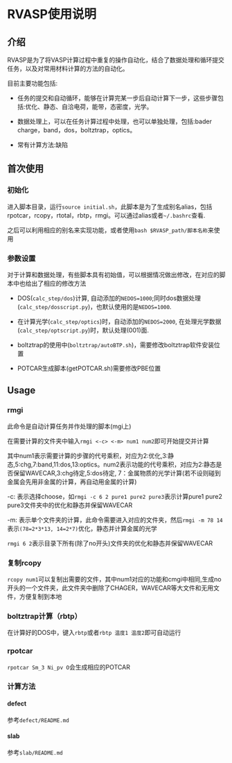 # RVASP使用说明
## 介绍
RVASP是为了将VASP计算过程中重复的操作自动化，结合了数据处理和循环提交任务，以及对常用材料计算的方法的自动化。

目前主要功能包括:

* 任务的提交和自动循环，能够在计算完某一步后自动计算下一步，这些步骤包括:优化、静态、自洽电荷，能带，态密度，光学。

* 数据处理上，可以在任务计算过程中处理，也可以单独处理，包括:bader charge，band，dos，boltztrap，optics。

* 常有计算方法:缺陷

## 首次使用

### 初始化
进入脚本目录，运行`source initial.sh`，此脚本是为了生成别名alias，包括rpotcar，rcopy，rtotal，rbtp，rmgi。可以通过alias或者`~/.bashrc`查看.

之后可以利用相应的别名来实现功能，或者使用`bash $RVASP_path/脚本名称`来使用

### 参数设置
对于计算和数据处理，有些脚本具有初始值，可以根据情况做出修改，在对应的脚本中也给出了相应的修改方法

* DOS(`calc_step/dos`)计算, 自动添加的`NEDOS=1000`;同时dos数据处理(`calc_step/dosscript.py`)，也默认使用的是`NEDOS=1000`.

* 在计算光学(`calc_step/optics`)时，自动添加的`NEDOS=2000`, 在处理光学数据(`calc_step/optscript.py`)时，默认处理(001)面.

* boltztrap的使用中(`boltztrap/autoBTP.sh`)，需要修改boltztrap软件安装位置

* POTCAR生成脚本(getPOTCAR.sh)需要修改PBE位置


## Usage

### rmgi
此命令是自动计算任务并作处理的脚本(mgi上)

在需要计算的文件夹中输入`rmgi <-c> <-m> num1 num2`即可开始提交并计算

其中num1表示需要计算的步骤的代号乘积，对应为2:优化,3:静态,5:chg,7:band,11:dos,13:optics。num2表示功能的代号乘积，对应为2:静态是否保留WAVECAR,3:chg待定,5:dos待定, 7：金属物质的光学计算(若不设则碰到金属会先用非金属的计算，再自动用金属的计算)

-c: 表示选择choose，如`rmgi -c 6 2 pure1 pure2 pure3`表示计算pure1 pure2 pure3文件夹中的优化和静态并保留WAVECAR

-m: 表示单个文件夹的计算，此命令需要进入对应的文件夹，然后`rmgi -m 78 14`表示`(78=2*3*13, 14=2*7)`优化，静态并计算金属的光学

`rmgi 6 2`表示目录下所有(除了no开头)文件夹的优化和静态并保留WAVECAR 

### 复制rcopy
`rcopy num1`可以复制出需要的文件，其中num1对应的功能和cmgi中相同,生成no开头的一个文件夹，此文件夹中删除了CHAGER，WAVECAR等大文件和无用文件，方便复制到本地

### boltztrap计算（rbtp）
在计算好的DOS中，键入`rbtp`或者`rbtp 温度1 温度2`即可自动运行

### rpotcar
`rpotcar Sm_3 Ni_pv O`会生成相应的POTCAR

### 计算方法

#### defect
参考`defect/README.md`

#### slab
参考`slab/README.md`
